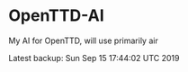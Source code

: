 # OpenTTD-AI
My AI for OpenTTD, will use primarily air

Latest backup: Sun Sep 15 17:44:02 UTC 2019
